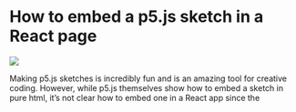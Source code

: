 # How to embed a p5.js sketch in a React page

![](https://miro.medium.com/max/1400/1*wdMMfT2Zb4nbBlWI3bnRtw.png)

Making p5.js sketches is incredibly fun and is an amazing tool for creative coding. However, while p5.js themselves show how to embed a sketch in pure html, it’s not clear how to embed one in a React app since the <script> tag doesn’t work the same way in a React component. Here’s how I figured out to do it:

### Make a p5.js sketch
I use their [online editor](https://editor.p5js.org/) to develop and run mine. Put the sketch in a file in the same directory as index.html, I named the file sketch.js.

### Import p5.js
Add the following code in index.html within the <head> tags
  
```<script type=”text/javascript” src=”https://cdn.jsdelivr.net/npm/p5@1.3.1/lib/p5.min.js"></script>```

This directs React to the p5.js library it uses to run your sketch.
  
### Install ScriptTag
This library is what allows you to run your sketch as a script on the webpage. Run the following command in the terminal to install it:

```npm i react-script-tag```

In the React component you want to embed the sketch in, import ScriptTag with the following line

```import ScriptTag from ‘react-script-tag’;```

and then use the following line of code wherever you want in the component’s JSX

```<ScriptTag type=”text/javascript” src=”sketch.js” />```

Keep in mind that the file name of the sketch needs to match whatever you named it.

### That’s it!
With the last line of code, you can place the sketch where you want and it’ll appear in the React page! I have a full demo repo here if you want to see the code yourself.

If you found this helpful you can follow me on [Instagram](https://instagram.com/abhi.velaga) to keep up with my latest work.

*I’m currently an undergraduate at the University of Texas at Austin studying Computer Science and Studio Art. You can find more information about me and my work at my site — [abhi.work](https://abhi.work).*
